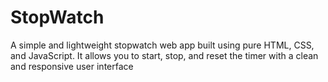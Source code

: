 # StopWatch
A simple and lightweight stopwatch web app built using pure HTML, CSS, and JavaScript. It allows you to start, stop, and reset the timer with a clean and responsive user interface
